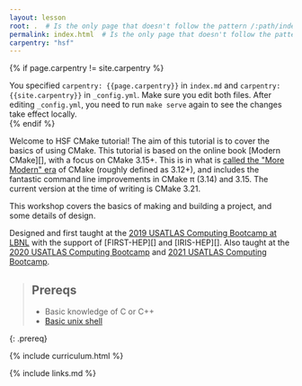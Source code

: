 ```yaml
---
layout: lesson
root: .  # Is the only page that doesn't follow the pattern /:path/index.html
permalink: index.html  # Is the only page that doesn't follow the pattern /:path/index.html
carpentry: "hsf"
---
```



{% if page.carpentry != site.carpentry %}
<div class="alert alert-warning">
You specified <code>carpentry: {{page.carpentry}}</code> in <code>index.md</code> and
<code>carpentry: {{site.carpentry}}</code> in <code>_config.yml</code>. Make sure you edit both files. After editing <code>_config.yml</code>, you need to run <code>make serve</code> again to
see the changes take effect locally.
</div>
{% endif %}

Welcome to HSF CMake tutorial! The aim of this tutorial is to cover the basics of using CMake. This
tutorial is based on the online book [Modern CMake][], with a focus on CMake 3.15+. This is in what
is [called the "More Modern" era](https://github.com/Bagira80/More-Modern-CMake) of CMake (roughly
defined as 3.12+), and includes the fantastic command line improvements in CMake π (3.14) and 3.15.
The current version at the time of writing is CMake 3.21.

This workshop covers the basics of making and building a project, and some details of design.

Designed and first taught at the [2019 USATLAS Computing Bootcamp at
LBNL](https://smeehan12.github.io/2019-08-19-usatlas-computing-bootcamp/) with the support of
[FIRST-HEP][] and [IRIS-HEP][]. Also taught at the [2020 USATLAS Computing Bootcamp](https://matthewfeickert.github.io/usatlas-computing-bootcamp-2020/)
and [2021 USATLAS Computing Bootcamp](https://jghaley.github.io/usatlas-computing-bootcamp-2021/).

> ## Prereqs
>
> * Basic knowledge of C or C++
> * [Basic unix shell](http://swcarpentry.github.io/shell-novice/)
>
>
{: .prereq}

{% include curriculum.html %}

{% include links.md %}
